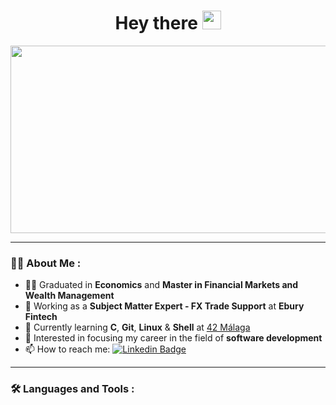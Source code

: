 <h1>
 <div align="center">
  Hey there
  <img src="https://media.giphy.com/media/hvRJCLFzcasrR4ia7z/giphy.gif" width="30px"/>
</h1>

<div align="center">
  <img src="https://media.giphy.com/media/dWesBcTLavkZuG35MI/giphy.gif" width="600" height="300"/>
</div>

---

### :man_technologist: About Me :

- :man_student: Graduated in **Economics** and **Master in Financial Markets and Wealth Management**
- :briefcase: Working as a **Subject Matter Expert - FX Trade Support** at **Ebury Fintech**
- 🌱 Currently learning **C**, **Git**, **Linux** & **Shell** at [42 Málaga](https://www.42network.org/campuses/42-malaga/)
- 👀 Interested in focusing my career in the field of **software development**
- :mailbox: How to reach me: [![Linkedin Badge](https://img.shields.io/badge/-Linkedin-blue?style=flat&logo=Linkedin&logoColor=white)](https://www.linkedin.com/in/antoniolopezchamorro)

 ---

### :hammer_and_wrench: Languages and Tools :

<!---
antoniolopez7217/antoniolopez7217 is a ✨ special ✨ repository because its `README.md` (this file) appears on your GitHub profile.
You can click the Preview link to take a look at your changes.
Profile views:
<img src="https://komarev.com/ghpvc/?username=yantoniolopez7217&style=flat-square&color=blue" alt=""/>
--->
